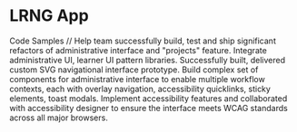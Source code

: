 # LRNG App
Code Samples // Help team successfully build, test and ship significant refactors of administrative interface and "projects" feature. Integrate administrative UI, learner UI pattern libraries. Successfully built, delivered custom SVG navigational interface prototype. Build complex set of components for administrative interface to enable multiple workflow contexts, each with overlay navigation, accessibility quicklinks, sticky elements, toast modals. Implement accessibility features and collaborated with accessibility designer to ensure the interface meets WCAG standards across all major browsers.

